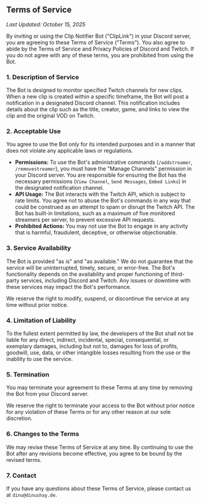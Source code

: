 ## Terms of Service

_Last Updated: October 15, 2025_

By inviting or using the Clip Notifier Bot ("ClipLink") in your Discord server, you are agreeing to these Terms of Service ("Terms"). You also agree to abide by the Terms of Service and Privacy Policies of Discord and Twitch. If you do not agree with any of these terms, you are prohibited from using the Bot.

### 1. Description of Service

The Bot is designed to monitor specified Twitch channels for new clips. When a new clip is created within a specific timeframe, the Bot will post a notification in a designated Discord channel. This notification includes details about the clip such as the title, creator, game, and links to view the clip and the original VOD on Twitch.

### 2. Acceptable Use

You agree to use the Bot only for its intended purposes and in a manner that does not violate any applicable laws or regulations.

- **Permissions:** To use the Bot's administrative commands (`/addstreamer`, `/removestreamer`), you must have the "Manage Channels" permission in your Discord server. You are responsible for ensuring the Bot has the necessary permissions (`View Channel`, `Send Messages`, `Embed Links`) in the designated notification channel.
- **API Usage:** The Bot interacts with the Twitch API, which is subject to rate limits. You agree not to abuse the Bot's commands in any way that could be construed as an attempt to spam or disrupt the Twitch API. The Bot has built-in limitations, such as a maximum of five monitored streamers per server, to prevent excessive API requests.
- **Prohibited Actions:** You may not use the Bot to engage in any activity that is harmful, fraudulent, deceptive, or otherwise objectionable.

### 3. Service Availability

The Bot is provided "as is" and "as available." We do not guarantee that the service will be uninterrupted, timely, secure, or error-free. The Bot's functionality depends on the availability and proper functioning of third-party services, including Discord and Twitch. Any issues or downtime with these services may impact the Bot's performance.

We reserve the right to modify, suspend, or discontinue the service at any time without prior notice.

### 4. Limitation of Liability

To the fullest extent permitted by law, the developers of the Bot shall not be liable for any direct, indirect, incidental, special, consequential, or exemplary damages, including but not to, damages for loss of profits, goodwill, use, data, or other intangible losses resulting from the use or the inability to use the service.

### 5. Termination

You may terminate your agreement to these Terms at any time by removing the Bot from your Discord server.

We reserve the right to terminate your access to the Bot without prior notice for any violation of these Terms or for any other reason at our sole discretion.

### 6. Changes to the Terms

We may revise these Terms of Service at any time. By continuing to use the Bot after any revisions become effective, you agree to be bound by the revised terms.

### 7. Contact

If you have any questions about these Terms of Service, please contact us at `dinu@dinushay.de`.
